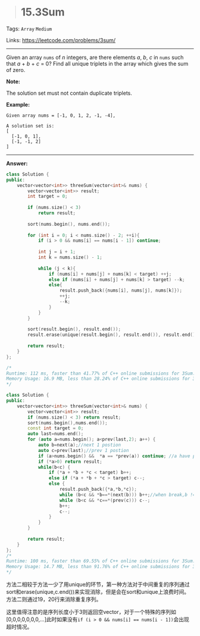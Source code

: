 > # 15.3Sum

Tags: `Array` `Medium`

Links: <https://leetcode.com/problems/3sum/>

---

Given an array `nums` of *n* integers, are there elements *a*, *b*, *c* in `nums` such that *a* + *b* + *c* = 0? Find all unique triplets in the array which gives the sum of zero.

**Note:**

The solution set must not contain duplicate triplets.

**Example:**

```
Given array nums = [-1, 0, 1, 2, -1, -4],

A solution set is:
[
  [-1, 0, 1],
  [-1, -1, 2]
]
```

---

**Answer:**

```c++
class Solution {
public:
    vector<vector<int>> threeSum(vector<int>& nums) {
        vector<vector<int>> result;
        int target = 0;
        
        if (nums.size() < 3)
            return result;
        
        sort(nums.begin(), nums.end());
        
        for (int i = 0; i < nums.size() - 2; ++i){
            if (i > 0 && nums[i] == nums[i - 1]) continue;
            
            int j = i + 1;
            int k = nums.size() - 1;
            
            while (j < k){
                if (nums[i] + nums[j] + nums[k] < target) ++j;
                else if (nums[i] + nums[j] + nums[k] > target) --k;
                else{
                    result.push_back({nums[i], nums[j], nums[k]});
                    ++j;
                    --k;
                }
            }
        }
        
        sort(result.begin(), result.end());
        result.erase(unique(result.begin(), result.end()), result.end());
        
        return result;
    }
};

/*
Runtime: 112 ms, faster than 41.77% of C++ online submissions for 3Sum.
Memory Usage: 16.9 MB, less than 28.24% of C++ online submissions for 3Sum.
*/
```

```c++
class Solution {
public:
    vector<vector<int>> threeSum(vector<int>& nums) {
        vector<vector<int>> result;
        if (nums.size() < 3) return result;
        sort(nums.begin(),nums.end());
        const int target = 0;
        auto last=nums.end();
        for (auto a=nums.begin(); a<prev(last,2); a++) {
            auto b=next(a);//next 1 postion
            auto c=prev(last);//prev 1 postion
            if (a>nums.begin() &&  *a == *prev(a)) continue; //a have processed
            if (*a>0) return result;
            while(b<c) {
                if (*a + *b + *c < target) b++;
                else if (*a + *b + *c > target) c--;
                else {          
                    result.push_back({*a,*b,*c});
                    while (b<c && *b==*(next(b))) b++;//when break,b != next(b),but b==prev(b).
                    while (b<c && *c==*(prev(c))) c--;
                    b++; 
                    c--;   
                }                     
            } 
        }    
        
        return result;
    }
};
/*
Runtime: 100 ms, faster than 69.55% of C++ online submissions for 3Sum.
Memory Usage: 14.7 MB, less than 91.76% of C++ online submissions for 3Sum.
*/
```

方法二相较于方法一少了用unique的环节，第一种方法对于中间重复的序列通过sort和erase(unique,c.end())来实现消除，但是会在sort和unique上浪费时间。方法二则通过19，20行来消除重复序列。

这里值得注意的是序列长度小于3则返回空vector，对于一个特殊的序列如[0,0,0,0,0,0,0,...]此时如果没有`if (i > 0 && nums[i] == nums[i - 1])`会出现超时情况。